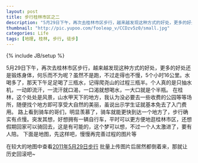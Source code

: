 ```yaml
---
layout: post
title: 步行桂林市区之二
description: "5月29日下午，再次去桂林市区步行，越来越发现这种方式的好处，更多的好处还是锻炼身体，何乐而不为呢？虽然不是跑，不过走得也不慢，5个小时16公里。水喝多了，那天下午足足喝了三瓶水，记得爬尧山的过程三瓶半。"
thumbnail: "http://pic.yupoo.com/fooleap_v/CCDzv5z0/small.jpg"
categories: Life
tags: [地理, 桂林, 步行, 徒步]
---
```

{% include JB/setup %}

5月29日下午，再次去桂林市区步行，越来越发现这种方式的好处，更多的好处还是锻炼身体，何乐而不为呢？虽然不是跑，不过走得也不慢，5个小时16公里。水喝多了，那天下午足足喝了三瓶水，记得爬尧山的过程三瓶半。个人真的是只抽水机，一动即流汗，一流汗就口渴，一口渴就想喝水，一大口就是个半瓶。
在桂林，这个处处是风景，山水甲天下的地方，我认为没必要去一些收费的公园等等场所，随便找个地方即可享受大自然的美丽，虽说出示学生证就基本免去了入门费用。
路上看到骑车的哥们，明显羡慕了，骑车就能更快到达一个地方了，步行确实有点慢。突发其想，好想拥有一辆自行车，平时可以更方便地逛桂林市区，还想假期回家可以骑回去，这是有可能的，这个梦可以想，不过一个人太激进了，要有人陪。
下面是地图，先这样吧，慢慢再完善过程的图片等
  
在较大的地图中查看[2011年5月29日步行](http://ditu.google.com/maps/ms?ie=UTF8&hl=zh-CN&brcurrent=3,0x36a4f43675215133:0xff86c1191d704ae1,0%3B5,0,0&msa=0&msid=203176056751949258154.0004a46a0d6d642391087&ll=25.254943,110.309086&spn=0.056978,0.094242&z=13&source=embed)
批量上传图片后居然都倒着来，那就让历史回滚吧~

